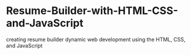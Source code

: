 # Resume-Builder-with-HTML-CSS-and-JavaScript
 creating resume builder dynamic web development  using the HTML, CSS, and JavaScript

